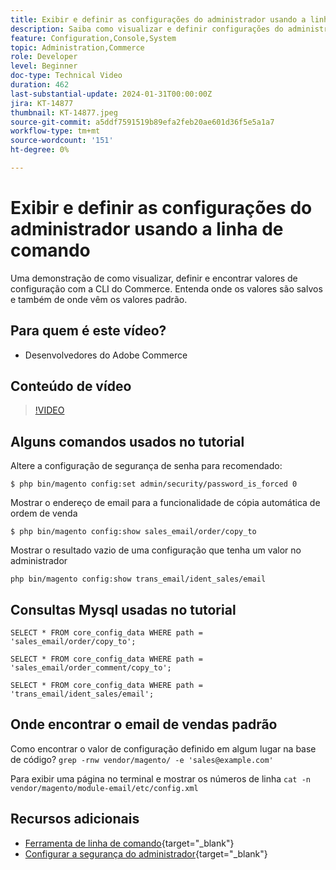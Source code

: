 ```yaml
---
title: Exibir e definir as configurações do administrador usando a linha de comando
description: Saiba como visualizar e definir configurações do administrador usando a linha de comando.
feature: Configuration,Console,System
topic: Administration,Commerce
role: Developer
level: Beginner
doc-type: Technical Video
duration: 462
last-substantial-update: 2024-01-31T00:00:00Z
jira: KT-14877
thumbnail: KT-14877.jpeg
source-git-commit: a5ddf7591519b89efa2feb20ae601d36f5e5a1a7
workflow-type: tm+mt
source-wordcount: '151'
ht-degree: 0%

---
```



# Exibir e definir as configurações do administrador usando a linha de comando

Uma demonstração de como visualizar, definir e encontrar valores de configuração com a CLI do Commerce. Entenda onde os valores são salvos e também de onde vêm os valores padrão.

## Para quem é este vídeo?

- Desenvolvedores do Adobe Commerce

## Conteúdo de vídeo

>[!VIDEO](https://video.tv.adobe.com/v/3427123?&learn=on)

## Alguns comandos usados no tutorial

Altere a configuração de segurança de senha para recomendado:

`$ php bin/magento config:set admin/security/password_is_forced 0`

Mostrar o endereço de email para a funcionalidade de cópia automática de ordem de venda

`$ php bin/magento config:show sales_email/order/copy_to`

Mostrar o resultado vazio de uma configuração que tenha um valor no administrador

`php bin/magento config:show trans_email/ident_sales/email`

## Consultas Mysql usadas no tutorial

```
SELECT * FROM core_config_data WHERE path = 'sales_email/order/copy_to';

SELECT * FROM core_config_data WHERE path = 'sales_email/order_comment/copy_to';

SELECT * FROM core_config_data WHERE path = 'trans_email/ident_sales/email';
```

## Onde encontrar o email de vendas padrão

Como encontrar o valor de configuração definido em algum lugar na base de código?
`grep -rnw vendor/magento/ -e 'sales@example.com'`

Para exibir uma página no terminal e mostrar os números de linha `cat -n vendor/magento/module-email/etc/config.xml`

## Recursos adicionais

- [Ferramenta de linha de comando](https://experienceleague.adobe.com/docs/commerce-operations/configuration-guide/cli/config-cli.html){target="_blank"}
- [Configurar a segurança do administrador](https://experienceleague.adobe.com/docs/commerce-admin/systems/security/security-admin.html){target="_blank"}
